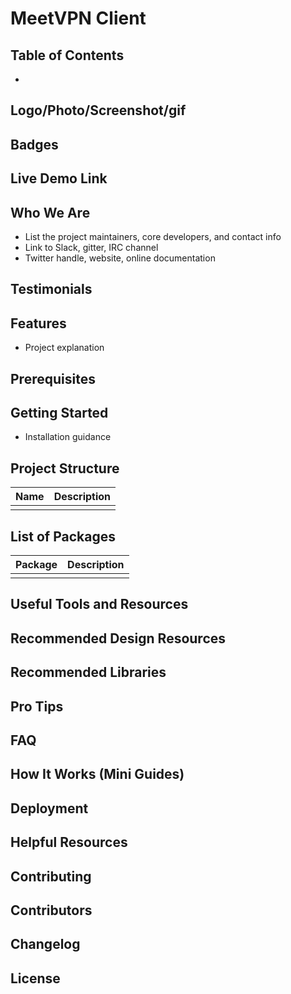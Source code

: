 # MeetVPN Client

## Table of Contents

- [](#)

## Logo/Photo/Screenshot/gif

## Badges

## Live Demo Link

## Who We Are

* List the project maintainers, core developers, and contact info
* Link to Slack, gitter, IRC channel
* Twitter handle, website, online documentation 

## Testimonials

## Features

* Project explanation

## Prerequisites

## Getting Started

* Installation guidance

## Project Structure

| Name                               | Description                                                  |
| ---------------------------------- | ------------------------------------------------------------ |
|                                    |                                                              |

## List of Packages

| Package                         | Description                                                           |
| ------------------------------- | --------------------------------------------------------------------- |
|                                 |                                                                       |

## Useful Tools and Resources

## Recommended Design Resources

## Recommended Libraries

## Pro Tips

## FAQ

## How It Works (Mini Guides)

## Deployment

## Helpful Resources

## Contributing

## Contributors

## Changelog

## License
